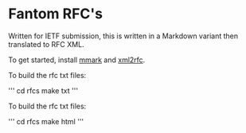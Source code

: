 Fantom RFC's
======================

Written for IETF submission, this is written in a Markdown variant then translated to RFC XML.

To get started, install [mmark](https://github.com/mmarkdown/mmark) and [xml2rfc](https://pypi.org/project/xml2rfc/).

To build the rfc txt files:

'''
    cd rfcs
    make txt
'''

To build the rfc txt files:

'''
    cd rfcs
    make html
'''
